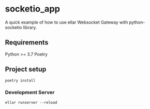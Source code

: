 # socketio_app
A quick example of how to use ellar Websocket Gateway with python-socketio library.

## Requirements
Python >= 3.7
Poetry

## Project setup
```
poetry install
```

### Development Server
```
ellar runserver --reload
```
